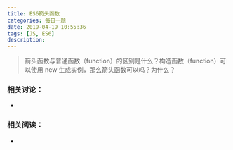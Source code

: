 ```yaml
---
title: ES6箭头函数
categories: 每日一题
date: 2019-04-19 10:55:36
tags: [JS, ES6]
description: 
---
```


> 箭头函数与普通函数（function）的区别是什么？构造函数（function）可以使用 new 生成实例，那么箭头函数可以吗？为什么？

### 相关讨论：

- 

### 相关阅读：

- []()

